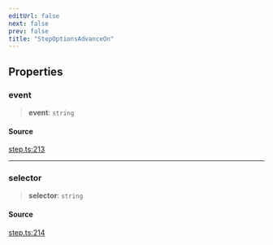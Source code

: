 ```yaml
---
editUrl: false
next: false
prev: false
title: "StepOptionsAdvanceOn"
---
```


## Properties

### event

> **event**: `string`

#### Source

[step.ts:213](https://github.com/shipshapecode/shepherd/blob/78f473198277a0f7ac6fea873f10441dcf8b3944/shepherd.js/src/step.ts#L213)

***

### selector

> **selector**: `string`

#### Source

[step.ts:214](https://github.com/shipshapecode/shepherd/blob/78f473198277a0f7ac6fea873f10441dcf8b3944/shepherd.js/src/step.ts#L214)
